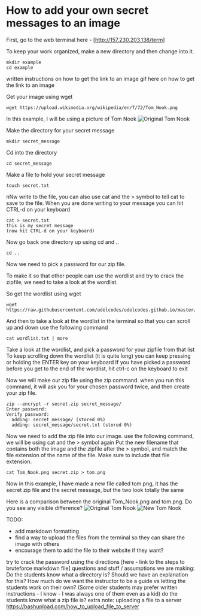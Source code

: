 # How to add your own secret messages to an image
First, go to the web terminal here - [http://157.230.203.138/term] 

To keep your work organized, make a new directory and then change into it. 

```
mkdir example
cd example
```

written instructions on how to get the link to an image
gif here on how to get the link to an image

Get your image using wget
```
wget https://upload.wikimedia.org/wikipedia/en/7/72/Tom_Nook.png
```

In this example, I will be using a picture of Tom Nook 
![Original Tom Nook](https://github.com/udelcodes/udelcodes.github.io/blob/master/cyber1/example/Tom_Nook.png)
 
Make the directory for your secret message
```
mkdir secret_message
```

Cd into the directory
```
cd secret_message
```

Make a file to hold your secret message
```
touch secret.txt
```

nNw write to the file, you can also use cat and the > symbol to tell cat to save to the file. When you are done writing to your message you can hit CTRL-d on your keyboard
```
cat > secret.txt
this is my secret message
(now hit CTRL-d on your keyboard)
```

Now go back one directory up using cd and ..
```
cd .. 
```

Now we need to pick a password for our zip file.

To make it so that other people can use the wordlist and try to crack the zipfile, we need to take a look at the wordlist. 

So get the wordlist using wget 
```
wget https://raw.githubusercontent.com/udelcodes/udelcodes.github.io/master/cyber1/chat_log/wordlist.txt
```

And then to take a look at the wordlist in the terminal so that you can scroll up and down use the following command
```
cat wordlist.txt | more
```

Take a look at the wordlist, and pick a password for your zipfile from that list 
To keep scrolling down the wordlist (it is quite long) you can keep pressing or holding the ENTER key on your keyboard
If you have picked a password before you get to the end of the wordlist, hit ctrl-c on the keyboard to exit 

Now we will make our zip file using the zip command. when you run this command, it will ask you for your chosen password twice, and then create your zip file. 
```
zip --encrypt -r secret.zip secret_message/
Enter password: 
Verify password: 
  adding: secret_message/ (stored 0%)
  adding: secret_message/secret.txt (stored 0%)
```

Now we need to add the zip file into our image. use the following command, we will be using cat and the > symbol again 
Put the new filename that contains both the image and the zipfile after the > symbol, and match the file extension of the name of the file. Make sure to include that file extension.
```
cat Tom_Nook.png secret.zip > tom.png
```

Now in this example, I have made a new file called tom.png, it has the secret zip file and the secret message, but the two look totally the same 

Here is a comparison between the original Tom_Nook.png and tom.png. Do you see any visible difference?
![Original Tom Nook](https://github.com/udelcodes/udelcodes.github.io/blob/master/cyber1/example/Tom_Nook.png)
![New Tom Nook](https://github.com/udelcodes/udelcodes.github.io/blob/master/cyber1/example/tom.png)

TODO: 
- add markdown formatting
- find a way to upload the files from the terminal so they can share the image with others
- encourage them to add the file to their website if they want? 

try to crack the password using the directions [here - link to the steps to bruteforce markdown file]
questions and stuff / assumptions we are making:
Do the students know what a directory is? Should we have an explanation for this?
How much do we want the instructor to be a guide vs letting the students work on their own? (Some older students may prefer written instructions - I know - I was always one of them even as a kid) 
do the students know what a zip file is? 
extra note: 
uploading a file to a server
https://bashupload.com/how_to_upload_file_to_server
